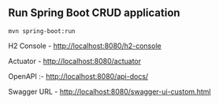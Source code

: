 ## Run Spring Boot CRUD application
```
mvn spring-boot:run
```

H2 Console - [http://localhost:8080/h2-console](http://localhost:8080/h2-console)

Actuator - [http://localhost:8080/actuator](http://localhost:8080/actuator)

OpenAPI :- [http://localhost:8080/api-docs/](http://localhost:8080/api-docs/)

Swagger URL - [http://localhost:8080/swagger-ui-custom.html](http://localhost:8080/swagger-ui-custom.html)



